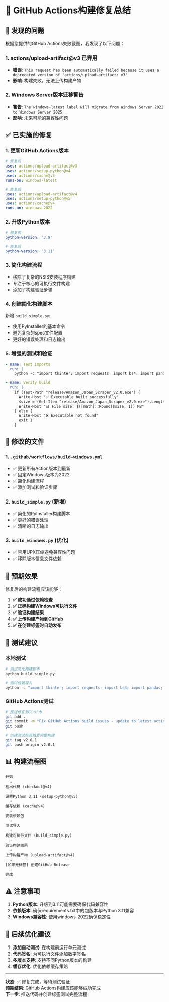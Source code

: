 # 🔧 GitHub Actions构建修复总结

## 🚨 发现的问题

根据您提供的GitHub Actions失败截图，我发现了以下问题：

### 1. **actions/upload-artifact@v3 已弃用**
- **错误**: `This request has been automatically failed because it uses a deprecated version of 'actions/upload-artifact: v3'`
- **影响**: 构建失败，无法上传构建产物

### 2. **Windows Server版本迁移警告**
- **警告**: `The windows-latest label will migrate from Windows Server 2022 to Windows Server 2025`
- **影响**: 未来可能的兼容性问题

## ✅ 已实施的修复

### 1. **更新GitHub Actions版本**
```yaml
# 修复前
uses: actions/upload-artifact@v3
uses: actions/setup-python@v4
uses: actions/cache@v3
runs-on: windows-latest

# 修复后
uses: actions/upload-artifact@v4
uses: actions/setup-python@v5
uses: actions/cache@v4
runs-on: windows-2022
```

### 2. **升级Python版本**
```yaml
# 修复前
python-version: '3.9'

# 修复后  
python-version: '3.11'
```

### 3. **简化构建流程**
- 移除了复杂的NSIS安装程序构建
- 专注于核心的可执行文件构建
- 添加了构建验证步骤

### 4. **创建简化构建脚本**
新增 `build_simple.py`:
- 使用PyInstaller的基本命令
- 避免复杂的spec文件配置
- 更好的错误处理和日志输出

### 5. **增强的测试和验证**
```yaml
- name: Test imports
  run: |
    python -c "import tkinter; import requests; import bs4; import pandas; import openpyxl; print('All imports successful')"

- name: Verify build
  run: |
    if (Test-Path "release/Amazon_Japan_Scraper_v2.0.exe") {
      Write-Host "✅ Executable built successfully"
      $size = (Get-Item "release/Amazon_Japan_Scraper_v2.0.exe").Length / 1MB
      Write-Host "📊 File size: $([math]::Round($size, 1)) MB"
    } else {
      Write-Host "❌ Executable not found"
      exit 1
    }
```

## 📁 修改的文件

### 1. `.github/workflows/build-windows.yml`
- ✅ 更新所有Action版本到最新
- ✅ 固定Windows版本为2022
- ✅ 简化构建流程
- ✅ 添加测试和验证步骤

### 2. `build_simple.py` (新增)
- ✅ 简化的PyInstaller构建脚本
- ✅ 更好的错误处理
- ✅ 清晰的日志输出

### 3. `build_windows.py` (优化)
- ✅ 禁用UPX压缩避免兼容性问题
- ✅ 移除版本信息文件依赖

## 🎯 预期效果

修复后的构建流程应该能够：

1. **✅ 成功通过依赖检查**
2. **✅ 正确构建Windows可执行文件**
3. **✅ 验证构建结果**
4. **✅ 上传构建产物到GitHub**
5. **✅ 在创建标签时自动发布**

## 🚀 测试建议

### 本地测试
```bash
# 测试简化构建脚本
python build_simple.py

# 测试依赖导入
python -c "import tkinter; import requests; import bs4; import pandas; import openpyxl; print('All imports successful')"
```

### GitHub Actions测试
```bash
# 推送修复到GitHub
git add .
git commit -m "Fix GitHub Actions build issues - update to latest action versions"
git push

# 创建测试标签触发完整构建
git tag v2.0.1
git push origin v2.0.1
```

## 📊 构建流程图

```
开始
  ↓
检出代码 (checkout@v4)
  ↓
设置Python 3.11 (setup-python@v5)
  ↓
缓存依赖 (cache@v4)
  ↓
安装依赖包
  ↓
测试导入
  ↓
构建可执行文件 (build_simple.py)
  ↓
验证构建结果
  ↓
上传构建产物 (upload-artifact@v4)
  ↓
[如果是标签] 创建GitHub Release
  ↓
完成
```

## ⚠️ 注意事项

1. **Python版本**: 升级到3.11可能需要确保代码兼容性
2. **依赖版本**: 确保requirements.txt中的包版本与Python 3.11兼容
3. **Windows兼容性**: 使用windows-2022确保稳定性

## 🔮 后续优化建议

1. **添加自动测试**: 在构建前运行单元测试
2. **代码签名**: 为可执行文件添加数字签名
3. **多版本支持**: 支持不同Python版本的构建
4. **缓存优化**: 优化依赖缓存策略

---

**状态**: ✅ 修复完成，等待测试验证  
**预期结果**: GitHub Actions构建应该能够成功完成  
**下一步**: 推送代码并创建标签测试完整流程
